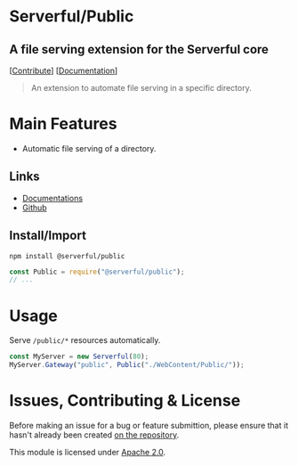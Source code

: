 
# Serverful/Public
## A file serving extension for the Serverful core

[[Contribute](#issues-contributing--license)] [[Documentation](https://github.com/ServerfulArch/Core/blob/v4/Documentation/Index.md)]

> An extension to automate file serving in a specific directory.


# Main Features
* Automatic file serving of a directory.

## Links
* [Documentations](https://github.com/ServerfulArch/Public/blob/master/Documentation/Index.md)
* [Github](https://github.com/Serverful/Public)

## Install/Import
`npm install @serverful/public`
```js
const Public = require("@serverful/public");
// ...
```


# Usage
Serve `/public/*` resources automatically.
```js
const MyServer = new Serverful(80);
MyServer.Gateway("public", Public("./WebContent/Public/"));
```


# Issues, Contributing & License
Before making an issue for a bug or feature submittion, please ensure that it hasn't already been created [on the repository](https://github.com/ServerfulArch/Public/issues).

This module is licensed under [Apache 2.0](http://www.apache.org/licenses/LICENSE-2.0).
